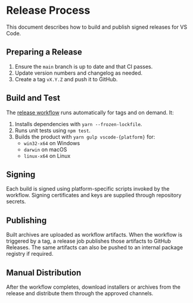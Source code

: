 # Release Process

This document describes how to build and publish signed releases for VS Code.

## Preparing a Release
1. Ensure the `main` branch is up to date and that CI passes.
2. Update version numbers and changelog as needed.
3. Create a tag `vX.Y.Z` and push it to GitHub.

## Build and Test
The [release workflow](../.github/workflows/release.yml) runs automatically for tags and on demand. It:

1. Installs dependencies with `yarn --frozen-lockfile`.
2. Runs unit tests using `npm test`.
3. Builds the product with `yarn gulp vscode-{platform}` for:
   - `win32-x64` on Windows
   - `darwin` on macOS
   - `linux-x64` on Linux

## Signing
Each build is signed using platform-specific scripts invoked by the workflow. Signing certificates and keys are supplied through repository secrets.

## Publishing
Built archives are uploaded as workflow artifacts. When the workflow is triggered by a tag, a release job publishes those artifacts to GitHub Releases. The same artifacts can also be pushed to an internal package registry if required.

## Manual Distribution
After the workflow completes, download installers or archives from the release and distribute them through the approved channels.
